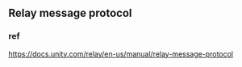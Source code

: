 ## Relay message protocol



### ref
https://docs.unity.com/relay/en-us/manual/relay-message-protocol
